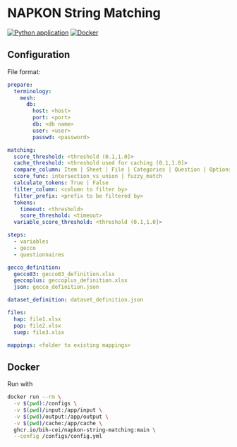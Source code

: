 # NAPKON String Matching

[![Python application](https://github.com/BIH-CEI/napkon-string-matching/actions/workflows/python-app.yml/badge.svg)](https://github.com/BIH-CEI/napkon-string-matching/actions/workflows/python-app.yml)
[![Docker](https://github.com/BIH-CEI/napkon-string-matching/actions/workflows/docker-publish.yml/badge.svg)](https://github.com/BIH-CEI/napkon-string-matching/actions/workflows/docker-publish.yml)

## Configuration

File format:

```yaml
prepare:
  terminology:
    mesh:
      db:
        host: <host>
        port: <port>
        db: <db name>
        user: <user>
        passwd: <password>

matching:
  score_threshold: <threshold (0.1,1.0]>
  cache_threshold: <threshold used for caching (0.1,1.0]>
  compare_column: Item | Sheet | File | Categories | Question | Options | Term | Tokens | TokenIds | TokenMatch | Identifier | Matches
  score_func: intersection_vs_union | fuzzy_match
  calculate_tokens: True | False
  filter_column: <column to filter by>
  filter_prefix: <prefix to be filtered by>
  tokens:
    timeout: <threshold>
    score_threshold: <timeout>
  variable_score_threshold: <threshold (0.1,1.0]>

steps:
  - variables
  - gecco
  - questionnaires

gecco_definition:
  gecco83: gecco83_definition.xlsx
  geccoplus: geccoplus_definition.xlsx
  json: gecco_definition.json

dataset_definition: dataset_definition.json

files:
  hap: file1.xlsx
  pop: file2.xlsx
  suep: file3.xlsx

mappings: <folder to existing mappings>
```

## Docker

Run with

```bash
docker run --rm \
  -v $(pwd):/configs \
  -v $(pwd)/input:/app/input \
  -v $(pwd)/output:/app/output \
  -v $(pwd)/cache:/app/cache \
  ghcr.io/bih-cei/napkon-string-matching:main \
  --config /configs/config.yml
```
